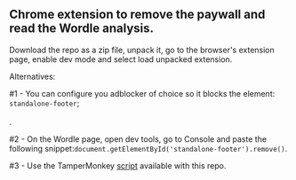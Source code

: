 ## Chrome extension to remove the paywall and read the Wordle analysis.

Download the repo as a zip file, unpack it, go to the browser's extension page, enable dev mode and select load unpacked extension.

Alternatives:

#1 - You can configure you adblocker of choice so it blocks the element: ```standalone-footer```;<br><br>.

#2 - On the Wordle page, open dev tools, go to Console and paste the following snippet:```document.getElementById('standalone-footer').remove()```.

#3 - Use the TamperMonkey [script](https://github.com/Heart-BreakOne/wordle_analysis/blob/main/tamper_monkey_script.js) available with this repo.